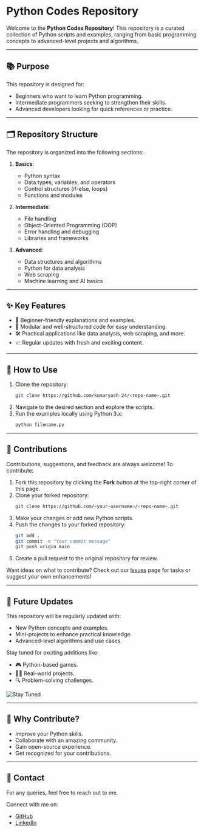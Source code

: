 # Python Codes Repository

Welcome to the **Python Codes Repository**! This repository is a curated collection of Python scripts and examples, ranging from basic programming concepts to advanced-level projects and algorithms.

---

## 📚 **Purpose**
This repository is designed for:
- Beginners who want to learn Python programming.
- Intermediate programmers seeking to strengthen their skills.
- Advanced developers looking for quick references or practice.

---

## 🗂 **Repository Structure**

The repository is organized into the following sections:

1. **Basics**:
   - Python syntax
   - Data types, variables, and operators
   - Control structures (if-else, loops)
   - Functions and modules

2. **Intermediate**:
   - File handling
   - Object-Oriented Programming (OOP)
   - Error handling and debugging
   - Libraries and frameworks

3. **Advanced**:
   - Data structures and algorithms
   - Python for data analysis
   - Web scraping
   - Machine learning and AI basics

---

## ✨ **Key Features**
- 🌟 Beginner-friendly explanations and examples.
- 🧩 Modular and well-structured code for easy understanding.
- 🛠 Practical applications like data analysis, web scraping, and more.
- 📈 Regular updates with fresh and exciting content.

---

## 🚀 **How to Use**
1. Clone the repository:
   ```bash
   git clone https://github.com/kumaryash-24/<repo-name>.git
   ```
2. Navigate to the desired section and explore the scripts.
3. Run the examples locally using Python 3.x:
   ```bash
   python filename.py
   ```

<!-- 
<div>
    <img src="https://user-images.githubusercontent.com/74038190/212749168-86d6c7ab-98da-409b-998f-c5b74721badd.gif" alt="Centered GIF">
</div>
-->


---

## 🤝 **Contributions**
Contributions, suggestions, and feedback are always welcome! To contribute:
1. Fork this repository by clicking the **Fork** button at the top-right corner of this page.
2. Clone your forked repository:
   ```bash
   git clone https://github.com/<your-username>/<repo-name>.git
   ```
3. Make your changes or add new Python scripts.
4. Push the changes to your forked repository:
   ```bash
   git add .
   git commit -m "Your commit message"
   git push origin main
   ```
5. Create a pull request to the original repository for review.

Want ideas on what to contribute? Check out our [Issues](https://github.com/kumaryash-24/<repo-name>/issues) page for tasks or suggest your own enhancements!


---

## 🔮 **Future Updates**
This repository will be regularly updated with:
- New Python concepts and examples.
- Mini-projects to enhance practical knowledge.
- Advanced-level algorithms and use cases.

Stay tuned for exciting additions like:
- 🎮 Python-based games.
- 🧑‍💻 Real-world projects.
- 🔍 Problem-solving challenges.

![Stay Tuned](https://media.giphy.com/media/l3vR85PnGsBwu1PFK/giphy.gif)

---

## 🌟 **Why Contribute?**
- Improve your Python skills.
- Collaborate with an amazing community.
- Gain open-source experience.
- Get recognized for your contributions.

---

## 📧 **Contact**
For any queries, feel free to reach out to me.

Connect with me on:
- [GitHub](https://github.com/kumaryash-24)
- [LinkedIn](https://www.linkedin.com/in/kumar-yash-592973227/)
